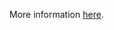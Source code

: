 More information [here](https://docs.bridgecrew.io/docs/ensure-that-the-insecure-port-argument-is-set-to-0).
